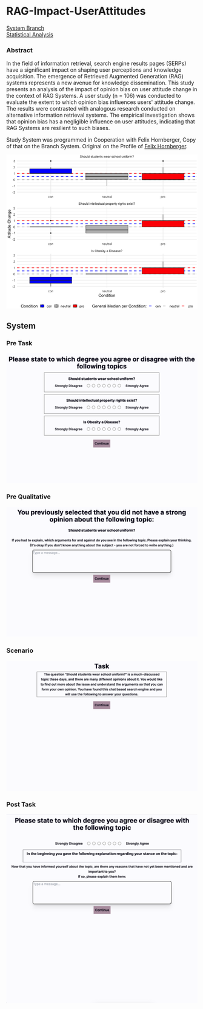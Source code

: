 # RAG-Impact-UserAttitudes

[System Branch](https://github.com/NoahMeissner/RAG-Impact-UserAttitudes/tree/System)<br>
[Statistical Analysis](https://github.com/NoahMeissner/RAG-Impact-UserAttitudes/tree/Statistical_Analyse)

### Abstract
In the field of information retrieval, search engine results pages (SERPs) have a significant impact on shaping user perceptions and knowledge acquisition.  The emergence of Retrieved Augmented Generation (RAG) systems represents a new avenue for knowledge dissemination. This study presents an analysis of the impact of opinion bias on user attitude change in the context of RAG Systems. A user study (n = 106) was conducted to evaluate the extent to which opinion bias influences users' attitude change. The results were contrasted with analogous research conducted on alternative information retrieval systems.  The empirical investigation shows that opinion bias has a negligible influence on user attitudes, indicating that RAG Systems are resilient to such biases. 

Study System was programmed in Cooperation with Felix Hornberger, Copy of that on the Branch System. Original on the Profile of [Felix Hornberger](https://github.com/FelixHornberger).

![Attitude Change](Photos/Plot_Attitude_Change.png)



## System 
### Pre Task
![PreTask](Photos/PreTask.png)

### Pre Qualitative
![PreQualitative](Photos/PreQualitative.png)

### Scenario
![Scenario](Photos/Scenario.png)

### Post Task
![PostTask](Photos/PostTask.png)




